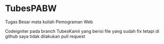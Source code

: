 # TubesPABW
Tugas Besar mata kuliah Pemograman Web

Codeigniter pada branch TubesKamii yang berisi file yang sudah fix
tetapi di github saya tidak dilakukan pull request
